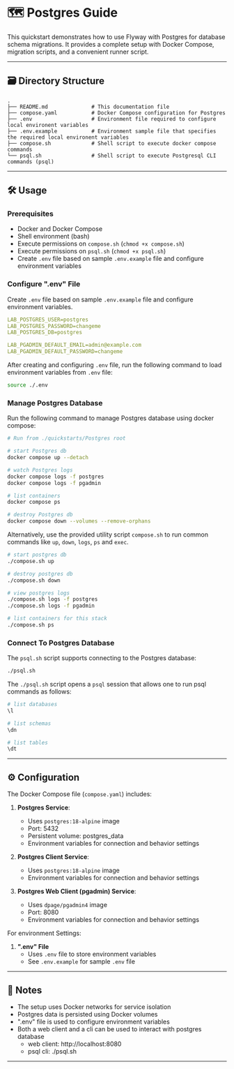 # 🗺️ Postgres Guide

This quickstart demonstrates how to use Flyway with Postgres for database schema migrations. It provides a complete setup with Docker Compose, migration scripts, and a convenient runner script.

---

## 🗃️ Directory Structure

```
.
├── README.md              # This documentation file
├── compose.yaml           # Docker Compose configuration for Postgres
├── .env                   # Environment file required to configure local environent variables
├── .env.example           # Environment sample file that specifies the required local environent variables
├── compose.sh             # Shell script to execute docker compose commands
└── psql.sh                # Shell script to execute Postgresql CLI commands (psql)

```

---

## 🛠️ Usage

### Prerequisites

- Docker and Docker Compose
- Shell environment (bash)
- Execute permissions on `compose.sh` (`chmod +x compose.sh`)
- Execute permissions on `psql.sh` (`chmod +x psql.sh`)
- Create `.env` file based on sample `.env.example` file and configure environment variables

### Configure ".env" File

Create `.env` file based on sample `.env.example` file and configure environment variables.

```yaml
LAB_POSTGRES_USER=postgres
LAB_POSTGRES_PASSWORD=changeme
LAB_POSTGRES_DB=postgres

LAB_PGADMIN_DEFAULT_EMAIL=admin@example.com
LAB_PGADMIN_DEFAULT_PASSWORD=changeme
```

After creating and configuring `.env` file, run the following command to load environment variables from `.env` file:

```bash
source ./.env
```

### Manage Postgres Database

Run the following command to manage Postgres database using docker compose:

```bash
# Run from ./quickstarts/Postgres root

# start Postgres db
docker compose up --detach

# watch Postgres logs
docker compose logs -f postgres
docker compose logs -f pgadmin

# list containers
docker compose ps

# destroy Postgres db
docker compose down --volumes --remove-orphans
```

Alternatively, use the provided utility script `compose.sh` to run common commands like `up`, `down`, `logs`, `ps` and `exec`.

```bash
# start postgres db
./compose.sh up

# destroy postgres db
./compose.sh down

# view postgres logs
./compose.sh logs -f postgres
./compose.sh logs -f pgadmin

# list containers for this stack
./compose.sh ps
```

### Connect To Postgres Database

The `psql.sh` script supports connecting to the Postgres database:

```bash
./psql.sh
```

The `./psql.sh` script opens a `psql` session that allows one to run psql commands as follows:

```bash
# list databases
\l

# list schemas
\dn

# list tables
\dt

```

---

## ⚙️ Configuration

The Docker Compose file (`compose.yaml`) includes:

1. **Postgres Service**:
   - Uses `postgres:18-alpine` image
   - Port: 5432
   - Persistent volume: postgres_data
   - Environment variables for connection and behavior settings

2. **Postgres Client Service**:
   - Uses `postgres:18-alpine` image
   - Environment variables for connection and behavior settings

3. **Postgres Web Client (pgadmin) Service**:
   - Uses `dpage/pgadmin4` image
   - Port: 8080
   - Environment variables for connection and behavior settings

For environment Settings:

1. **".env" File**
   - Uses `.env` file to store environment variables
   - See `.env.example` for sample `.env` file

---

## 📝 Notes

- The setup uses Docker networks for service isolation
- Postgres data is persisted using Docker volumes
- ".env" file is used to configure environment variables
- Both a web client and a cli can be used to interact with postgres database
  - web client: http://localhost:8080
  - psql cli: ./psql.sh

---
